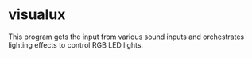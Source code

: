 # visualux
This program gets the input from various sound inputs and orchestrates lighting effects to control RGB LED lights.
